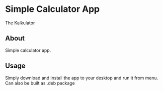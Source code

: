 # Simple Calculator App

The Kalkulator

## About

Simple calculator app.

## Usage

Simply download and install the app to your desktop and run it from menu.
Can also be built as .deb package
